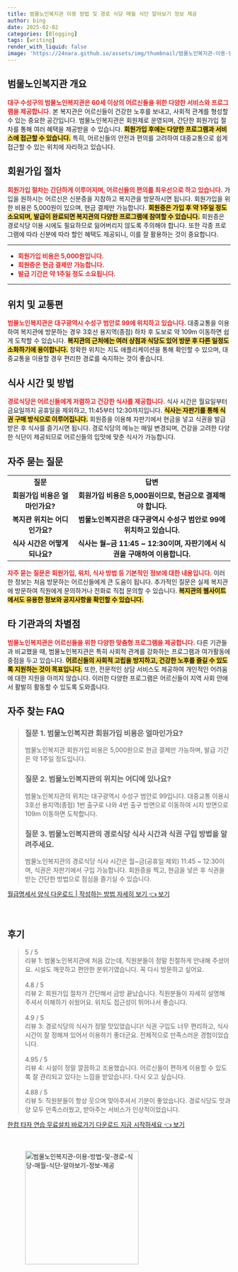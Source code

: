 ```yaml
---
title: 범물노인복지관 이용 방법 및 경로 식당 매월 식단 알아보기 정보 제공
author: bing
date: 2025-02-02
categories: [Blogging]
tags: [writing]
render_with_liquid: false
image: 'https://24nara.github.io/assets/img/thumbnail/범물노인복지관-이용-방법-및-경로-식당-매월-식단-알아보기-정보-제공.webp'
---
```



<h2 id='범물노인복지관 개요'>범물노인복지관 개요</h2>

<p><b><span style="color: #ee2323;">대구 수성구의 범물노인복지관은 60세 이상의 어르신들을 위한 다양한 서비스와 프로그램을 제공합니다.</span></b> 본 복지관은 어르신들이 건강한 노후를 보내고, 사회적 관계를 형성할 수 있는 중요한 공간입니다. 범물노인복지관은 회원제로 운영되며, 간단한 회원가입 절차를 통해 여러 혜택을 제공받을 수 있습니다. <b><span style="background-color: #ffe066;">회원가입 후에는 다양한 프로그램과 서비스에 접근할 수 있습니다.</span></b> 특히, 어르신들의 안전과 편의를 고려하여 대중교통으로 쉽게 접근할 수 있는 위치에 자리하고 있습니다.</p>

<h2 id='회원가입 절차'>회원가입 절차</h2>

<p><b><span style="color: #ee2323;">회원가입 절차는 간단하게 이루어지며, 어르신들의 편의를 최우선으로 하고 있습니다.</span></b> 가입을 원하시는 어르신은 신분증을 지참하고 복지관을 방문하시면 됩니다. 회원가입을 위한 비용은 5,000원이 있으며, 현금 결제만 가능합니다. <b><span style="background-color: #ffe066;">회원증은 가입 후 약 1주일 정도 소요되며, 발급이 완료되면 복지관의 다양한 프로그램에 참여할 수 있습니다.</span></b> 회원증은 경로식당 이용 시에도 필요하므로 잃어버리지 않도록 주의해야 합니다. 또한 각종 프로그램에 따라 신분에 따라 할인 혜택도 제공되니, 이를 잘 활용하는 것이 중요합니다.</p>

<hr />

<ul>
    <li><b><span style="color: #ee2323;">회원가입 비용은 5,000원입니다.</span></b></li>
    <li><b><span style="color: #ee2323;">회원증은 현금 결제만 가능합니다.</span></b></li>
    <li><b><span style="color: #ee2323;">발급 기간은 약 1주일 정도 소요됩니다.</span></b></li>
</ul>

<hr />

<h2 id='위치 및 교통편'>위치 및 교통편</h2>

<p><b><span style="color: #ee2323;">범물노인복지관은 대구광역시 수성구 범안로 99에 위치하고 있습니다.</span></b> 대중교통을 이용하여 복지관에 방문하는 경우 3호선 용지역(종점) 하차 후 도보로 약 109m 이동하면 쉽게 도착할 수 있습니다. <b><span style="background-color: #ffe066;">복지관의 근처에는 여러 상점과 식당도 있어 방문 후 다른 일정도 소화하기에 용이합니다.</span></b> 정확한 위치는 지도 애플리케이션을 통해 확인할 수 있으며, 대중교통을 이용할 경우 편리한 경로를 숙지하는 것이 좋습니다.</p>

<h2 id='식사 시간 및 방법'>식사 시간 및 방법</h2>

<p><b><span style="color: #ee2323;">경로식당은 어르신들에게 저렴하고 건강한 식사를 제공합니다.</span></b> 식사 시간은 월요일부터 금요일까지 공휴일을 제외하고, 11:45부터 12:30까지입니다. <b><span style="background-color: #ffe066;">식사는 자판기를 통해 식권 구매 방식으로 이루어집니다.</span></b> 회원증을 이용해 자판기에서 현금을 넣고 식권을 발급받은 후 식사를 즐기시면 됩니다. 경로식당의 메뉴는 매일 변경되며, 건강을 고려한 다양한 식단이 제공되므로 어르신들의 입맛에 맞춘 식사가 가능합니다.</p>

<h2 id='자주 묻는 질문'>자주 묻는 질문</h2>

<table>
    <tr>
        <td style="text-align: center; height: 17px;"><b>질문</b></td>
        <td style="text-align: center; height: 17px;"><b>답변</b></td>
    </tr>
    <tr>
        <td style="text-align: center; height: 17px;"><b>회원가입 비용은 얼마인가요?</b></td>
        <td style="text-align: center; height: 17px;"><b>회원가입 비용은 5,000원이므로, 현금으로 결제해야 합니다.</b></td>
    </tr>
    <tr>
        <td style="text-align: center; height: 17px;"><b>복지관 위치는 어디인가요?</b></td>
        <td style="text-align: center; height: 17px;"><b>범물노인복지관은 대구광역시 수성구 범안로 99에 위치하고 있습니다.</b></td>
    </tr>
    <tr>
        <td style="text-align: center; height: 17px;"><b>식사 시간은 어떻게 되나요?</b></td>
        <td style="text-align: center; height: 17px;"><b>식사는 월~금 11:45 ~ 12:30이며, 자판기에서 식권을 구매하여 이용합니다.</b></td>
    </tr>
</table>

<p><b><span style="color: #ee2323;">자주 묻는 질문은 회원가입, 위치, 식사 방법 등 기본적인 정보에 대한 내용입니다.</span></b> 이러한 정보는 처음 방문하는 어르신들에게 큰 도움이 됩니다. 추가적인 질문은 실제 복지관에 방문하여 직원에게 문의하거나 전화로 직접 문의할 수 있습니다. <b><span style="background-color: #ffe066;">복지관의 웹사이트에서도 유용한 정보와 공지사항을 확인할 수 있습니다.</span></b></p>

<h2 id='타 기관과의 차별점'>타 기관과의 차별점</h2>

<p><b><span style="color: #ee2323;">범물노인복지관은 어르신들을 위한 다양한 맞춤형 프로그램을 제공합니다.</span></b> 다른 기관들과 비교했을 때, 범물노인복지관은 특히 사회적 관계를 강화하는 프로그램과 여가활동에 중점을 두고 있습니다. <b><span style="background-color: #ffe066;">어르신들의 사회적 고립을 방지하고, 건강한 노후를 즐길 수 있도록 지원하는 것이 목표입니다.</span></b> 또한, 전문적인 상담 서비스도 제공하여 개인적인 어려움에 대한 지원을 아끼지 않습니다. 이러한 다양한 프로그램은 어르신들이 지역 사회 안에서 활발히 활동할 수 있도록 도와줍니다.</p>

<h2 id='마무리</h2>

<p><b><span style="color: #ee2323;">범물노인복지관은 어르신들에게 꼭 필요한 공간입니다.</span></b> 건강과 사회적 관계 증진을 목적으로 하는 다양한 프로그램과 편리한 시설이 마련되어 있습니다. <b><span style="background-color: #ffe066;">어르신들이 적극적으로 참여하고 서로 소통할 수 있는 기회를 제공하는 이곳은 대구 지역 내에서 매우 중요한 역할을 하고 있습니다.</span></b> 모든 어르신들은 복지관을 통해 보다 나은 삶을 누릴 수 있도록 적극적으로 이용해 보시길 바랍니다.</p>


<p><a class="click-button" title="원신 PC 앱 다운로드 지금 시작하기" href="https://24nara.github.io/posts/%EC%9B%90%EC%8B%A0-PC-%EC%95%B1-%EB%8B%A4%EC%9A%B4%EB%A1%9C%EB%93%9C-%EC%A7%80%EA%B8%88-%EC%8B%9C%EC%9E%91%ED%95%98%EA%B8%B0/" rel="dofollow">원신 PC 앱 다운로드 지금 시작하기 👈 보기</a></p><br>
<h2 id='자주_찾는_FAQ'>자주 찾는 FAQ</h2>
<div itemscope="" itemtype="https://schema.org/FAQPage"> 
<blockquote> 
<div itemscope="" itemprop="mainEntity" itemtype="https://schema.org/Question"> 
<h3 itemprop="name">질문 1. 범물노인복지관 회원가입 비용은 얼마인가요?</h3> 
<div itemscope="" itemprop="acceptedAnswer" itemtype="https://schema.org/Answer"> 
<span itemprop="text"> 
<p>범물노인복지관 회원가입 비용은 5,000원으로 현금 결제만 가능하며, 발급 기간은 약 1주일 정도입니다.</p> 
</span> 
</div> 
</div> 
<div itemscope="" itemprop="mainEntity" itemtype="https://schema.org/Question"> 
<h3 itemprop="name">질문 2. 범물노인복지관의 위치는 어디에 있나요?</h3> 
<div itemscope="" itemprop="acceptedAnswer" itemtype="https://schema.org/Answer"> 
<span itemprop="text"> 
<p>범물노인복지관의 위치는 대구광역시 수성구 범안로 99입니다. 대중교통 이용시 3호선 용지역(종점) 1번 출구로 나와 4번 출구 방면으로 이동하여 시지 방면으로 109m 이동하면 도착합니다.</p> 
</span> 
</div> 
</div> 
<div itemscope="" itemprop="mainEntity" itemtype="https://schema.org/Question"> 
<h3 itemprop="name">질문 3. 범물노인복지관의 경로식당 식사 시간과 식권 구입 방법을 알려주세요.</h3> 
<div itemscope="" itemprop="acceptedAnswer" itemtype="https://schema.org/Answer"> 
<span itemprop="text"> 
<p>범물노인복지관의 경로식당 식사 시간은 월~금(공휴일 제외) 11:45 ~ 12:30이며, 식권은 자판기에서 구입 가능합니다. 회원증을 찍고, 현금을 넣은 후 식권을 받는 간단한 방법으로 점심을 즐기실 수 있습니다.</p> 
</span> 
</div> 
</div> 
</blockquote> 
</div>
<p><a class="click-button" title="월급명세서 양식 다운로드 | 작성하는 방법 자세히 보기" href="https://24nara.github.io/posts/%EC%9B%94%EA%B8%89%EB%AA%85%EC%84%B8%EC%84%9C-%EC%96%91%EC%8B%9D-%EB%8B%A4%EC%9A%B4%EB%A1%9C%EB%93%9C-%EC%9E%91%EC%84%B1%ED%95%98%EB%8A%94-%EB%B0%A9%EB%B2%95-%EC%9E%90%EC%84%B8%ED%9E%88-%EB%B3%B4%EA%B8%B0/" rel="dofollow">월급명세서 양식 다운로드 | 작성하는 방법 자세히 보기 👈 보기</a></p><br>
<h2 id='후기'>후기</h2>
<div itemscope itemtype="https://schema.org/Product">
  <blockquote>
  <div itemprop="review" itemscope itemtype="https://schema.org/Review">
      <div itemprop="reviewRating" itemscope itemtype="https://schema.org/Rating"> <span itemprop="ratingValue">5</span> / <span itemprop="bestRating">5</span> </div>
      <span itemprop="reviewBody">리뷰 1: 범물노인복지관에 처음 갔는데, 직원분들이 정말 친절하게 안내해 주셨어요. 시설도 깨끗하고 편안한 분위기였습니다. 꼭 다시 방문하고 싶어요.</span>
  </div>
  <br>
  <div itemprop="review" itemscope itemtype="https://schema.org/Review">
      <div itemprop="reviewRating" itemscope itemtype="https://schema.org/Rating"> <span itemprop="ratingValue">4.8</span> / <span itemprop="bestRating">5</span> </div>
      <span itemprop="reviewBody">리뷰 2: 회원가입 절차가 간단해서 금방 끝났습니다. 직원분들이 자세히 설명해 주셔서 이해하기 쉬웠어요. 위치도 접근성이 뛰어나서 좋습니다.</span>
  </div>
  <br>
  <div itemprop="review" itemscope itemtype="https://schema.org/Review">
      <div itemprop="reviewRating" itemscope itemtype="https://schema.org/Rating"> <span itemprop="ratingValue">4.9</span> / <span itemprop="bestRating">5</span> </div>
      <span itemprop="reviewBody">리뷰 3: 경로식당의 식사가 정말 맛있었습니다! 식권 구입도 너무 편리하고, 식사 시간이 잘 정해져 있어서 이용하기 좋더군요. 전체적으로 만족스러운 경험이었습니다.</span>
  </div>
  <br>
  <div itemprop="review" itemscope itemtype="https://schema.org/Review">
      <div itemprop="reviewRating" itemscope itemtype="https://schema.org/Rating"> <span itemprop="ratingValue">4.95</span> / <span itemprop="bestRating">5</span> </div>
      <span itemprop="reviewBody">리뷰 4: 시설이 정말 깔끔하고 조용했습니다. 어르신들이 편하게 이용할 수 있도록 잘 관리되고 있다는 느낌을 받았습니다. 다시 오고 싶습니다.</span>
  </div>
  <br>
  <div itemprop="review" itemscope itemtype="https://schema.org/Review">
      <div itemprop="reviewRating" itemscope itemtype="https://schema.org/Rating"> <span itemprop="ratingValue">4.88</span> / <span itemprop="bestRating">5</span> </div>
      <span itemprop="reviewBody">리뷰 5: 직원분들이 항상 웃으며 맞아주셔서 기분이 좋았습니다. 경로식당도 맛과 양 모두 만족스러웠고, 받아주는 서비스가 인상적이었습니다.</span>
  </div>
  </blockquote>
</div>
<p><a class="click-button" title="한컴 타자 연습 무료설치 바로가기 다운로드 지금 시작하세요" href="https://24nara.github.io/posts/%ED%95%9C%EC%BB%B4-%ED%83%80%EC%9E%90-%EC%97%B0%EC%8A%B5-%EB%AC%B4%EB%A3%8C%EC%84%A4%EC%B9%98-%EB%B0%94%EB%A1%9C%EA%B0%80%EA%B8%B0-%EB%8B%A4%EC%9A%B4%EB%A1%9C%EB%93%9C-%EC%A7%80%EA%B8%88-%EC%8B%9C%EC%9E%91%ED%95%98%EC%84%B8%EC%9A%94/" rel="dofollow">한컴 타자 연습 무료설치 바로가기 다운로드 지금 시작하세요 👈 보기</a></p><br>
<figure class="image"><img src="https://24nara.github.io/assets/img/thumbnail/범물노인복지관-이용-방법-및-경로-식당-매월-식단-알아보기-정보-제공.webp" alt="범물노인복지관-이용-방법-및-경로-식당-매월-식단-알아보기-정보-제공" width="256" height="256"></figure>